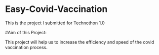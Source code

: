 # Easy-Covid-Vaccination
This is the project I submitted for Technothon 1.0

#Aim of this Project:

This project will help us to increase the efficiency and speed of the covid vaccination process.
